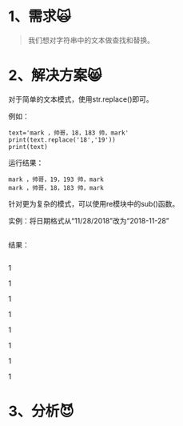 # 1、需求🙀

> 我们想对字符串中的文本做查找和替换。

# 2、解决方案😸

对于简单的文本模式，使用str.replace\(\)即可。

例如：

```
text='mark ，帅哥，18，183 帅，mark'
print(text.replace('18','19'))
print(text)
```

运行结果：

```
mark ，帅哥，19，193 帅，mark
mark ，帅哥，18，183 帅，mark
```

针对更为复杂的模式，可以使用re模块中的sub\(\)函数。

实例：将日期格式从“11/28/2018”改为“2018-11-28”

```

```

结果：

```

```

1

1

1

1

1

1

1

1

# 3、分析😈



